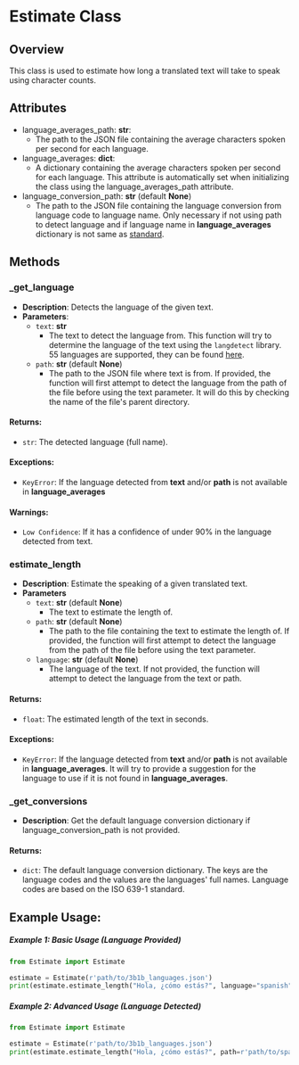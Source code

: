# Estimate Class

## Overview
This class is used to estimate how long a translated text will take to speak using character counts.

## Attributes
- language_averages_path: **str**:
    - The path to the JSON file containing the average characters spoken per second for each language.
- language_averages: **dict**:
    - A dictionary containing the average characters spoken per second for each language. This attribute is automatically set when initializing the class using the language_averages_path attribute.
- language_conversion_path: **str** (default **None**)
    - The path to the JSON file containing the language conversion from language code to language name. Only necessary if not using path to detect language and if language name in **language_averages** dictionary is not same as [standard](https://en.wikipedia.org/wiki/List_of_ISO_639_language_codes).

## Methods
### _get_language
- **Description**: Detects the language of the given text. 
- **Parameters**:
    - `text`: **str**
        - The text to detect the language from. This function will try to determine the language of the text using the `langdetect` library. 55 languages are supported, they can be found [here](../../json/supported_languages.json).
    - `path`: **str** (default **None**)
        - The path to the JSON file where text is from. If provided, the function will first attempt to detect the language from the path of the file before using the text parameter. It will do this by checking the name of the file's parent directory.
#### **Returns**:
- ```str```: The detected language (full name).
#### **Exceptions**:
- ```KeyError```: If the language detected from **text** and/or **path** is not available in **language_averages**
#### **Warnings**:
- ```Low Confidence```: If it has a confidence of under 90% in the language detected from text.

### estimate_length
- **Description**: Estimate the speaking of a given translated text.
- **Parameters**
    - `text`: **str** (default **None**)
        - The text to estimate the length of.
    - `path`: **str** (default **None**)
        - The path to the file containing the text to estimate the length of. If provided, the function will first attempt to detect the language from the path of the file before using the text parameter.
    - `language`: **str** (default **None**)
        - The language of the text. If not provided, the function will attempt to detect the language from the text or path.
#### **Returns**:
- ```float```: The estimated length of the text in seconds.
#### **Exceptions**:
- ```KeyError```: If the language detected from **text** and/or **path** is not available in **language_averages**. It will try to provide a suggestion for the language to use if it is not found in **language_averages**.

### _get_conversions
- **Description**: Get the default language conversion dictionary if language_conversion_path is not provided.
#### **Returns**:
- ```dict```: The default language conversion dictionary. The keys are the language codes and the values are the languages' full names. Language codes are based on the ISO 639-1 standard.

## Example Usage:
##### Example 1: Basic Usage (Language Provided)
```python
from Estimate import Estimate

estimate = Estimate(r'path/to/3b1b_languages.json')
print(estimate.estimate_length("Hola, ¿cómo estás?", language="spanish"))
```

##### Example 2: Advanced Usage (Language Detected)
```python
from Estimate import Estimate

estimate = Estimate(r'path/to/3b1b_languages.json')
print(estimate.estimate_length("Hola, ¿cómo estás?", path=r'path/to/spanish/transcript.json'))
```